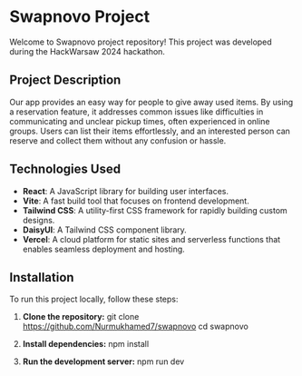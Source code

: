 # Swapnovo Project

Welcome to Swapnovo project repository! This project was developed during the HackWarsaw 2024 hackathon.

## Project Description

Our app provides an easy way for people to give away used items. By using a reservation feature, it addresses common issues like difficulties in communicating and unclear pickup times, often experienced in online groups. Users can list their items effortlessly, and an interested person can reserve and collect them without any confusion or hassle.

## Technologies Used

- **React**: A JavaScript library for building user interfaces.
- **Vite**: A fast build tool that focuses on frontend development.
- **Tailwind CSS**: A utility-first CSS framework for rapidly building custom designs.
- **DaisyUI**: A Tailwind CSS component library.
- **Vercel**: A cloud platform for static sites and serverless functions that enables seamless deployment and hosting.

## Installation

To run this project locally, follow these steps:

1. **Clone the repository:**
   git clone https://github.com/Nurmukhamed7/swapnovo
   cd swapnovo

2. **Install dependencies:**
   npm install

3. **Run the development server:**
   npm run dev
